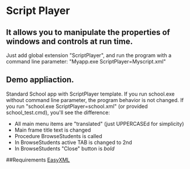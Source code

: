# Script Player

## It allows you to manipulate the properties of windows and controls at run time.
Just add global extension "ScriptPlayer", and run the program with a command line parameter: "Myapp.exe ScriptPlayer=Myscript.xml"

## Demo appliaction.
Standard School app with ScriptPlayer template. If you run school.exe without command line parameter, the program behavior is not changed.
If you run "school.exe ScriptPlayer=school.xml" (or provided school_test.cmd), you'll see the difference:
- All main menu items are "translated" (just UPPERCASEd for simplicity)
- Main frame title text is changed
- Procedure BrowseStudents is called
- In BrowseStudents active TAB is changed to 2nd
- In BrowseStudents "Close" button is *bold*

##Requirements
[EasyXML](http://www.ingasoftplus.com/ProductDetail.php?ProductID=293)


